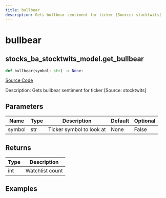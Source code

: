 ```yaml
---
title: bullbear
description: Gets bullbear sentiment for ticker [Source: stocktwits]
---
```

# bullbear

## stocks_ba_stocktwits_model.get_bullbear

```python
def bullbear(symbol: str) -> None:
```
[Source Code](https://github.com/OpenBB-finance/OpenBBTerminal/tree/main/openbb_terminal/common/behavioural_analysis/stocktwits_model.py#L15)

Description: Gets bullbear sentiment for ticker [Source: stocktwits]

## Parameters

| Name | Type | Description | Default | Optional |
| ---- | ---- | ----------- | ------- | -------- |
| symbol | str | Ticker symbol to look at | None | False |

## Returns

| Type | Description |
| ---- | ----------- |
| int | Watchlist count |

## Examples

